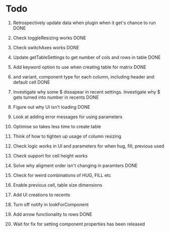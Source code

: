 # Todo

1. Retrospectively update data when plugin when it get's chance to run DONE
9. Check toggleResizing works DONE
10. Check switchAxes works DONE
11. Update getTableSettings to get number of cols and rows in table DONE
13. Add keyword option to use when creating table for matrix DONE
12. and variant, component type for each column, including header and default cell DONE
14. Investigate why some $ dissapear in recent settings. Investigate why $ gets turned into number in recents DONE
14. Figure out why UI isn't loading DONE


2. Look at adding error messages for using parameters
3. Optimise so takes less time to create table
5. Think of how to tighten up usage of column resizing
6. Check logic works in UI and parameters for when hug, fill, previous used
8. Check support for cell height works
13. Solve why aligment order isn't changing in paramters DONE
7. Check for weird combinations of HUG, FILL etc
16. Enable previous cell, table size dimensions
17. Add UI creations to recents
18. Turn off notify in lookForComponent
19. Add arrow functionality to rows DONE



1. Wait for fix for setting component properties has been released
